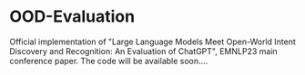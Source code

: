 # OOD-Evaluation
Official implementation of "Large Language Models Meet Open-World Intent Discovery and Recognition: An Evaluation of ChatGPT", EMNLP23 main conference paper. The code will be available soon....
